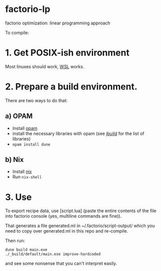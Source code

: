 # factorio-lp
factorio optimization: linear programming approach

To compile:

# 1. Get POSIX-ish environment

Most linuxes should work, [WSL](https://docs.microsoft.com/en-us/windows/wsl/install-win10) works.

# 2. Prepare a build environment.

There are two ways to do that:

## a) OPAM

- Install [opam](https://opam.ocaml.org/doc/Install.html)
- install the necessary libraries with opam (see [jbuild](jbuild) for the list of libraries)
- `opam install dune`

## b) Nix

- Install [nix](https://nixos.org/nix/)
- Run `nix-shell`

# 3. Use

To export recipe data, use [script.lua] (paste the entire contents of the file into
factorio console (yes, multiline commands are fine)).

That generates a file generated.ml in ~/.factorio/script-output/
which you need to copy over generated.ml in this repo and re-compile.

Then run:

```
dune build main.exe
./_build/default/main.exe improve-hardcoded
```

and see some nonsense that you can't interpret easily.